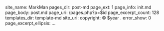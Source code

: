 site_name: MarkMan
pages_dir: post-md
page_ext: 1
page_info: init.md
page_body: post.md
page_uri: /pages.php?p=$id
page_excerpt_count: 128
templates_dir: template-md
site_uri: 
copyright: © $year .
error_show: 0
page_excerpt_ellipsis: …
